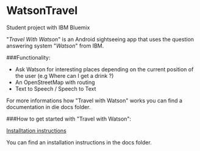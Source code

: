 # WatsonTravel
Student project with IBM Bluemix 

"*Travel With Watson*" is an Android sightseeing app that uses the question answering system "*Watson*" from IBM.

###Functionality:
- Ask Watson for interesting places depending on the current position of the user (e.g Where can I get a drink ?) 
- An OpenStreetMap with routing
- Text to Speech / Speech to Text

For more informations how "Travel with Watson" works you can find a documentation in die docs folder.

###How to get started with "Travel with Watson":

[Installtation instructions](docs/getting_started)

You can find an installation instructions in the docs folder.
